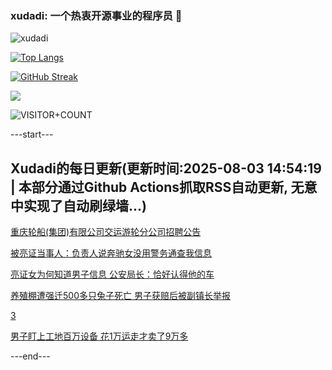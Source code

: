 ### xudadi: 一个热衷开源事业的程序员 👋

![xudadi](https://github-readme-stats-git-masterorgs-github-readme-stats-team.vercel.app/api?username=xudadi)

[![Top Langs](https://github-readme-stats.vercel.app/api/top-langs/?username=xudadi)](https://github.com/anuraghazra/github-readme-stats)

[![GitHub Streak](https://streak-stats.demolab.com?user=xudadi&locale=zh_Hans)](https://git.io/streak-stats)

![](https://raw.githubusercontent.com/xudadi/xudadi/main/assets/github-contribution-grid-snake.svg)

![VISITOR+COUNT](https://komarev.com/ghpvc/?username=xudadi&label=VISITOR+COUNT)


---start---

## Xudadi的每日更新(更新时间:2025-08-03 14:54:19 | 本部分通过Github Actions抓取RSS自动更新, 无意中实现了自动刷绿墙...)

[重庆轮船(集团)有限公司交运游轮分公司招聘公告](https://www.gongkaoleida.com/article/2545655)

[被亮证当事人：负责人说奔驰女没用警务通查我信息](https://m.163.com/news/article/K602F4FR0550B6IS.html)

[亮证女为何知道男子信息 公安局长：恰好认得他的车](https://m.163.com/news/article/K601AJQ60001899O.html)

[养殖棚遭强迁500多只兔子死亡 男子获赔后被副镇长举报](https://m.163.com/news/article/K6032B5V05561G0D.html)

[3](https://m.163.com/touch/news/sub/domestic)

[男子盯上工地百万设备 花1万运走才卖了9万多](https://m.163.com/news/article/K5VVDBK20534P59R.html)

---end---
